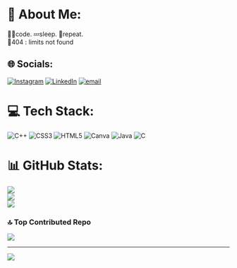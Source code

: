 # 💫 About Me:
👨‍💻code. 💤sleep. 🔁repeat.<br>🤖404 : limits not found <br>


## 🌐 Socials:
[![Instagram](https://img.shields.io/badge/Instagram-%23E4405F.svg?logo=Instagram&logoColor=white)](https://instagram.com/Aelees08_07) [![LinkedIn](https://img.shields.io/badge/LinkedIn-%230077B5.svg?logo=linkedin&logoColor=white)](https://linkedin.com/in/AeleesBhuva) [![email](https://img.shields.io/badge/Email-D14836?logo=gmail&logoColor=white)](mailto:aelees07@gmail.com) 

# 💻 Tech Stack:
![C++](https://img.shields.io/badge/c++-%2300599C.svg?style=for-the-badge&logo=c%2B%2B&logoColor=white) ![CSS3](https://img.shields.io/badge/css3-%231572B6.svg?style=for-the-badge&logo=css3&logoColor=white) ![HTML5](https://img.shields.io/badge/html5-%23E34F26.svg?style=for-the-badge&logo=html5&logoColor=white) ![Canva](https://img.shields.io/badge/Canva-%2300C4CC.svg?style=for-the-badge&logo=Canva&logoColor=white) ![Java](https://img.shields.io/badge/java-%23ED8B00.svg?style=for-the-badge&logo=openjdk&logoColor=white) ![C](https://img.shields.io/badge/c-%2300599C.svg?style=for-the-badge&logo=c&logoColor=white)
# 📊 GitHub Stats:
![](https://github-readme-stats.vercel.app/api?username=Aelees0807&theme=highcontrast&hide_border=false&include_all_commits=false&count_private=false)<br/>
![](https://nirzak-streak-stats.vercel.app/?user=Aelees0807&theme=highcontrast&hide_border=false)<br/>
![](https://github-readme-stats.vercel.app/api/top-langs/?username=Aelees0807&theme=highcontrast&hide_border=false&include_all_commits=false&count_private=false&layout=compact)

### 🔝 Top Contributed Repo
![](https://github-contributor-stats.vercel.app/api?username=Aelees0807&limit=5&theme=dark&combine_all_yearly_contributions=true)

---
[![](https://visitcount.itsvg.in/api?id=Aelees0807&icon=2&color=0)](https://visitcount.itsvg.in)

<!-- Proudly created with GPRM ( https://gprm.itsvg.in ) -->
